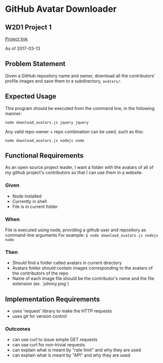 # GitHub Avatar Downloader
## W2D1 Project 1
[Project link](https://web-compass.lighthouselabs.ca/projects/w2-github-avatars)

As of 2017-03-13

## Problem Statement

Given a GitHub repository name and owner, download all the contributors' profile images and save them to a subdirectory, `avatars/`.

## Expected Usage

This program should be executed from the command line, in the following manner:

`node download_avatars.js jquery jquery`

Any valid repo-owner + repo combination can be used, such as this:

`node download_avatars.js nodejs node`

## Functional Requirements
As an open source project leader,
I want a folder with the avatars of all of my github project's contributors so that I can use them in a website.

### Given
<ul>
<li> Node installed
<li> Currently in shell
<li> File is in current folder
</ul>

### When

File is executed using node, providing a github user and repository as command-line arguments For example: `$ node download_avatars.js nodejs node`

### Then

<ul>
<li> Should find a folder called avatars in current directory
<li> Avatars folder should contain images corresponding to the avatars of the contributors of the repo
<li> Name of each image file should be the contributor's name and the file extension (ex. `johnny.png`)
</ul>

## Implementation Requirements
<ul>
<li> uses 'request' library to make the HTTP requests
<li> uses git for version control
</ul>

### Outcomes
<ul>
<li> can use curl to issue simple GET requests
<li> can use curl for non-trivial requests
<li> can explain what is meant by "rate limit" and why they are used
<li> can explain what is meant by "API" and why they are used
